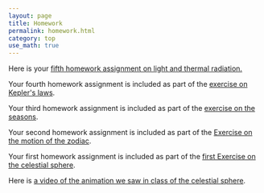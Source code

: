 ```yaml
---
layout: page
title: Homework
permalink: homework.html
category: top
use_math: true
---
```


Here is your <a href="tutorials/thermal-radiation-homework/thermal-radiation-homework.pdf">fifth homework assignment on light and thermal radiation.</a>

Your fourth homework assignment is included as part of the <a href="tutorials/keplers-laws/keplers-laws.pdf">exercise on Kepler's laws</a>.

Your third homework assignment is included as part of the <a href="tutorials/the-seasons/the-seasons.pdf">exercise on the seasons</a>.

Your second homework assignment is included as part of the <a href="tutorials/zodiac-motion/zodiac-motion.pdf">Exercise on the motion of the zodiac</a>.

Your first homework assignment is included as part of the <a href="tutorials/celestial-sphere/celestial-sphere.pdf">first Exercise on the celestial sphere</a>.

Here is <a href="https://www.youtube.com/watch?v=QDOjRP3nAi0">a video of the animation we saw in class of the celestial sphere</a>.
